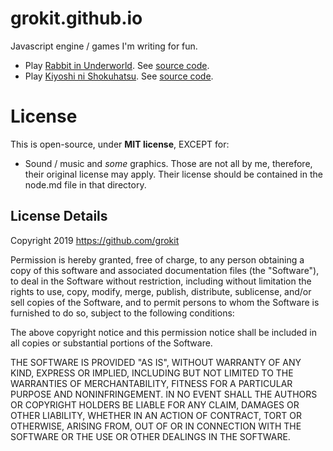 # grokit.github.io

Javascript engine / games I'm writing for fun.

- Play [Rabbit in Underworld](https://grokit.github.io/rabbit_in_underworld). See [source code](https://github.com/grokit/grokit.github.io/tree/master/rabbit_in_underworld).
- Play [Kiyoshi ni Shokuhatsu](https://grokit.github.io/kiyoshi_ni_shokuhatsu). See [source code](https://github.com/grokit/grokit.github.io/tree/master/kiyoshi_ni_shokuhatsu).

# License

This is open-source, under **MIT license**, EXCEPT for:

- Sound / music and _some_ graphics. Those are not all by me, therefore, their original license may apply. Their license should be contained in the node.md file in that directory.

## License Details

Copyright 2019 https://github.com/grokit

Permission is hereby granted, free of charge, to any person obtaining a copy of this software and associated documentation files (the "Software"), to deal in the Software without restriction, including without limitation the rights to use, copy, modify, merge, publish, distribute, sublicense, and/or sell copies of the Software, and to permit persons to whom the Software is furnished to do so, subject to the following conditions:

The above copyright notice and this permission notice shall be included in all copies or substantial portions of the Software.

THE SOFTWARE IS PROVIDED "AS IS", WITHOUT WARRANTY OF ANY KIND, EXPRESS OR IMPLIED, INCLUDING BUT NOT LIMITED TO THE WARRANTIES OF MERCHANTABILITY, FITNESS FOR A PARTICULAR PURPOSE AND NONINFRINGEMENT. IN NO EVENT SHALL THE AUTHORS OR COPYRIGHT HOLDERS BE LIABLE FOR ANY CLAIM, DAMAGES OR OTHER LIABILITY, WHETHER IN AN ACTION OF CONTRACT, TORT OR OTHERWISE, ARISING FROM, OUT OF OR IN CONNECTION WITH THE SOFTWARE OR THE USE OR OTHER DEALINGS IN THE SOFTWARE.
